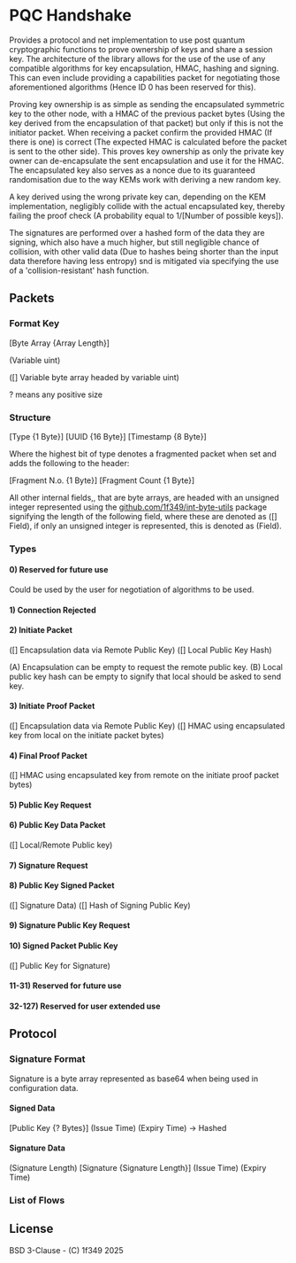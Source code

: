 # PQC Handshake

Provides a protocol and net implementation to use post quantum cryptographic functions to prove ownership of keys and share a session key.
The architecture of the library allows for the use of the use of any compatible algorithms for key encapsulation, HMAC, hashing and signing.
This can even include providing a capabilities packet for negotiating those aforementioned algorithms (Hence ID 0 has been reserved for this).

Proving key ownership is as simple as sending the encapsulated symmetric key to the other node, 
with a HMAC of the previous packet bytes 
(Using the key derived from the encapsulation of that packet) 
but only if this is not the initiator packet. 
When receiving a packet confirm the provided HMAC (If there is one) is correct 
(The expected HMAC is calculated before the packet is sent to the other side). 
This proves key ownership as only the private key owner can de-encapsulate the sent encapsulation and use it for the HMAC. 
The encapsulated key also serves as a nonce due to its guaranteed randomisation due to the way KEMs work with deriving a new random key. 

A key derived using the wrong private key can, depending on the KEM implementation, negligibly collide with the actual encapsulated key, 
thereby failing the proof check (A probability equal to 1/[Number of possible keys]). 

The signatures are performed over a hashed form of the data they are signing, 
which also have a much higher, but still negligible chance of collision, 
with other valid data (Due to hashes being shorter than the input data therefore having less entropy)
snd is mitigated via specifying the use of a 'collision-resistant' hash function.

## Packets

### Format Key

[Byte Array {Array Length}]

(Variable uint)

([] Variable byte array headed by variable uint)

? means any positive size

### Structure
[Type {1 Byte}] [UUID {16 Byte}] [Timestamp {8 Byte}]

Where the highest bit of type denotes a fragmented packet when set and adds the following to the header:

[Fragment N.o. {1 Byte}] [Fragment Count {1 Byte}]

All other internal fields,, that are byte arrays, 
are headed with an unsigned integer represented using the 
[github.com/1f349/int-byte-utils](https://github.com/1f349/int-byte-utils) package
signifying the length of the following field, where these are denoted as ([] Field), 
if only an unsigned integer is represented, this is denoted as (Field).

### Types

#### 0) Reserved for future use

Could be used by the user for negotiation of algorithms to be used.

#### 1) Connection Rejected

#### 2) Initiate Packet
([] Encapsulation data via Remote Public Key) ([] Local Public Key Hash)

(A) Encapsulation can be empty to request the remote public key.
(B) Local public key hash can be empty to signify that local should be asked to send key.

#### 3) Initiate Proof Packet
([] Encapsulation data via Remote Public Key) ([] HMAC using encapsulated key from local on the initiate packet bytes)

#### 4) Final Proof Packet
([] HMAC using encapsulated key from remote on the initiate proof packet bytes)

#### 5) Public Key Request

#### 6) Public Key Data Packet
([] Local/Remote Public key)

#### 7) Signature Request

#### 8) Public Key Signed Packet
([] Signature Data) ([] Hash of Signing Public Key)

#### 9) Signature Public Key Request

#### 10) Signed Packet Public Key
([] Public Key for Signature)

#### 11-31) Reserved for future use

#### 32-127) Reserved for user extended use

## Protocol

### Signature Format

Signature is a byte array represented as base64 when being used in configuration data.

#### Signed Data

[Public Key {? Bytes}] (Issue Time) (Expiry Time) -> Hashed

#### Signature Data

(Signature Length) [Signature {Signature Length}] (Issue Time) (Expiry Time)

### List of Flows

## License
BSD 3-Clause - (C) 1f349 2025
